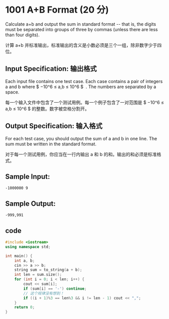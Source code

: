 # 1001 A+B Format (20 分)

Calculate a+b and output the sum in standard format -- that is, the digits must be separated into groups of three by commas (unless there are less than four digits).

计算 a+b 并标准输出，标准输出的含义是小数必须是三个一组，除非数字少于四位。

## Input Specification: 输出格式

Each input file contains one test case. Each case contains a pair of integers a and b where $ −10^6  ≤ a,b ≤ 10^6 $ 
​​ . The numbers are separated by a space.

每一个输入文件中包含了一个测试用例。每一个例子包含了一对范围是 $ −10^6  ≤ a,b ≤ 10^6 $ 的整数。数字被空格分割开。

## Output Specification: 输入格式

For each test case, you should output the sum of a and b in one line. The sum must be written in the standard format.

对于每一个测试用例，你应当在一行内输出 a 和 b 的和。输出的和必须是标准格式。

## Sample Input:

    -1000000 9

## Sample Output:

    -999,991

## code

```cpp
#include <iostream>
using namespace std;

int main() {
    int a, b;
    cin >> a >> b;
    string sum = to_string(a + b);
    int len = sum.size();
    for (int i = 0; i < len; i++) {
        cout << sum[i];
        if (sum[i] == '-') continue;
        // 这个规律没有想到！
        if ((i + 1)%3 == len%3 && i != len - 1) cout << ",";
    }
    return 0;
}
```